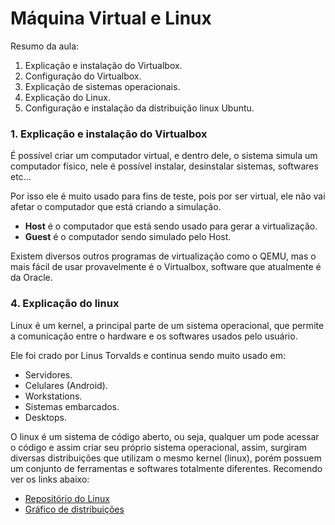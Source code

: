 # Máquina Virtual e Linux

Resumo da aula:
1. Explicação e instalação do Virtualbox.
2. Configuração do Virtualbox.
3. Explicação de sistemas operacionais.
4. Explicação do Linux.
5. Configuração e instalação da distribuição linux Ubuntu.


### 1. Explicação e instalação do Virtualbox 

É possível criar um computador virtual, e dentro dele, o sistema simula um computador físico, nele é possível instalar, desinstalar sistemas, softwares etc...

Por isso ele é muito usado para fins de teste, pois por ser virtual, ele não vai afetar o computador que está criando a simulação.

- **Host** é o computador que está sendo usado para gerar a virtualização.
- **Guest** é o computador sendo simulado pelo Host.

Existem diversos outros programas de virtualização como o QEMU, mas o mais fácil de usar provavelmente é o Virtualbox, software que atualmente é da Oracle.

### 4. Explicação do linux

Linux é um kernel, a principal parte de um sistema operacional, que permite a comunicação entre o hardware e os softwares usados pelo usuário.

Ele foi crado por Linus Torvalds e continua sendo muito usado em:
- Servidores.
- Celulares (Android).
- Workstations.
- Sistemas embarcados.
- Desktops.

O linux é um sistema de código aberto, ou seja, qualquer um pode acessar o código e assim criar seu próprio sistema operacional, assim, surgiram diversas distribuições que utilizam o mesmo kernel (linux), porém possuem um conjunto de ferramentas e softwares totalmente diferentes. Recomendo ver os links abaixo:
- [Repositório do Linux](https://github.com/torvalds/linux)
- [Gráfico de distribuições](https://upload.wikimedia.org/wikipedia/commons/b/b5/Linux_Distribution_Timeline_21_10_2021.svg)




